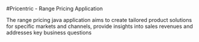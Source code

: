 #Pricentric - Range Pricing Application

The range pricing java application aims to create tailored product solutions for specific markets and channels, provide insights into sales revenues and addresses key business questions
